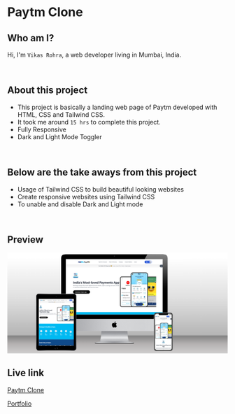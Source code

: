 # Paytm Clone

## Who am I?
Hi, I'm `Vikas Rohra`, a web developer living in Mumbai, India.

<br /> 

## About this project
 - This project is basically a landing web page of Paytm developed with HTML, CSS and Tailwind CSS.
 - It took me around `15 hrs` to complete this project.
 - Fully Responsive
 - Dark and Light Mode Toggler
 
<br /> 

## Below are the take aways from this project
 - Usage of Tailwind CSS to build beautiful looking websites
 - Create responsive websites using Tailwind CSS
 - To unable and disable Dark and Light mode  

<br /> 

## Preview

![Paytm Clone Image](./assets/images/screen-shots/ss.png "Title")

## Live link
 [Paytm Clone](https://paytm-clone-vk.netlify.app/)
 
 [Portfolio](httpsvikasrohra.com)
